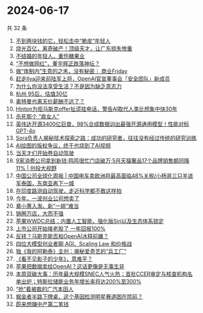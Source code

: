 # 2024-06-17

共 32 条

<!-- BEGIN 36KR -->
<!-- 最后更新时间 2024-06-17 07:01:05 +0800 -->
1. [不到两块钱的它，轻松击中“脆皮”年轻人](https://36kr.com/p/2821019667138825)
1. [烧光百亿，离奇破产！顶级天才，让广东损失惨重](https://36kr.com/p/2822069253851400)
1. [不结婚的年轻人，重伤糖果业](https://36kr.com/p/2821885690710276)
1. [“不想做网红”，董宇辉正跌落神坛？](https://36kr.com/p/2821784850696448)
1. [做“体制内”生意的之禾，没有秘密｜ 商业Friday](https://36kr.com/p/2771795436436480)
1. [赶走Ilya迎来前陆军上将，OpenAI官宣董事会「安全团队」新成员](https://36kr.com/p/2819694632700422)
1. [为什么你没法享受生活？不是因为缺乏意志力](https://36kr.com/p/2814708019022338)
1. [杭州 95后，估值30亿](https://36kr.com/p/2821897775335689)
1. [奥特曼也离天价薪酬不远了？](https://36kr.com/p/2822184465811975)
1. [Hinton为拒马斯克offer扯谎挂电话，警告AI取代人类比想象中快30年](https://36kr.com/p/2822120653883655)
1. [杀死那个 “疯女人”](https://36kr.com/p/2821928782612996)
1. [英伟达开源3400亿巨兽，98%合成数据训出最强开源通用模型！性能对标GPT-4o](https://36kr.com/p/2820630520678918)
1. [Sora负责人揭秘技术探索之路：成功的研究者，往往没有经过传统的研究训练](https://36kr.com/p/2821223754942980)
1. [AI绘图的版权争议，终于也烧到了AI视频](https://36kr.com/p/2821072395717124)
1. [当天才们开始卷自动驾驶](https://36kr.com/p/2821919424825864)
1. [9家消费公司拿到新钱;鸣鸣很忙门店破万;5月天猫奢品17个品牌销售额同降11% | 创投大视野](https://36kr.com/p/2820781070797064)
1. [中国公司全球化周报 | 中国电车卖欧洲将最高面临48%关税/小杨哥三只羊进军泰国，东南亚再下一城](https://36kr.com/p/2820993096157704)
1. [在印度路测自动驾驶，走近科学都不敢这样拍](https://36kr.com/p/2821917290531072)
1. [今年，一波创业公司想卖了](https://36kr.com/p/2820751994554886)
1. [章小蕙入淘，新“一姐”难当](https://36kr.com/p/2821911883581700)
1. [锅圈万店，大而不强](https://36kr.com/p/2821833675262210)
1. [苹果WWDC总结：内置人工智能，强化版Siri以及生态体系锁定](https://36kr.com/p/2817666965768454)
1. [上市公司开始接老股了 一年回报100%](https://36kr.com/p/2821863482722569)
1. [反转？马斯克能否和OpenAI冰释前嫌？](https://36kr.com/p/2821815535814913)
1. [四位大模型创业者聊 AGI、Scaling Law 和价格战](https://36kr.com/p/2820549825120521)
1. [独《我的阿勒泰》主创：揭秘爱奇艺的“兵工厂”](https://36kr.com/p/2821901907397124)
1. [《看不见影子的少年》，意难平？](https://36kr.com/p/2821117644966144)
1. [苹果把数据卖给OpenAI？这话更像是无事生非](https://36kr.com/p/2819687799540228)
1. [本周双碳大事：历年最大规模SNEC人气火热；首批CCER审定与核查机构名单出炉；特斯拉储能业务年增长率将达200%至300%](https://36kr.com/p/2821906838505733)
1. [“抢“着被裁的广汽本田人](https://36kr.com/p/2821939320948994)
1. [掘金者半路下牌桌，这个基因检测明星赛道困在院前？](https://36kr.com/p/2821729721026825)
1. [蔚来想赚中产第二笔钱](https://36kr.com/p/2821883178174728)
<!-- END 36KR -->